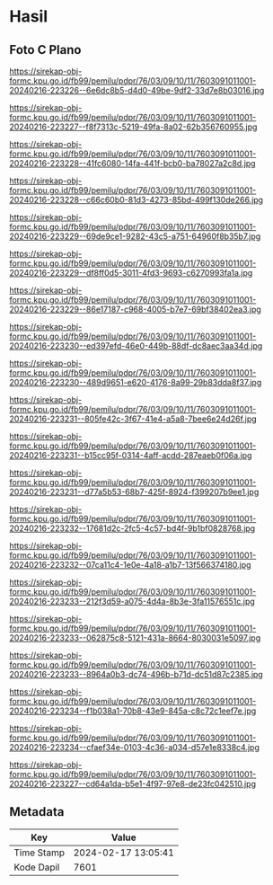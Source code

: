 # Hasil

## Foto C Plano

https://sirekap-obj-formc.kpu.go.id/fb99/pemilu/pdpr/76/03/09/10/11/7603091011001-20240216-223226--6e6dc8b5-d4d0-49be-9df2-33d7e8b03016.jpg

https://sirekap-obj-formc.kpu.go.id/fb99/pemilu/pdpr/76/03/09/10/11/7603091011001-20240216-223227--f8f7313c-5219-49fa-8a02-62b356760955.jpg

https://sirekap-obj-formc.kpu.go.id/fb99/pemilu/pdpr/76/03/09/10/11/7603091011001-20240216-223228--41fc6080-14fa-441f-bcb0-ba78027a2c8d.jpg

https://sirekap-obj-formc.kpu.go.id/fb99/pemilu/pdpr/76/03/09/10/11/7603091011001-20240216-223228--c66c60b0-81d3-4273-85bd-499f130de266.jpg

https://sirekap-obj-formc.kpu.go.id/fb99/pemilu/pdpr/76/03/09/10/11/7603091011001-20240216-223229--69de9ce1-9282-43c5-a751-64960f8b35b7.jpg

https://sirekap-obj-formc.kpu.go.id/fb99/pemilu/pdpr/76/03/09/10/11/7603091011001-20240216-223229--df8ff0d5-3011-4fd3-9693-c6270993fa1a.jpg

https://sirekap-obj-formc.kpu.go.id/fb99/pemilu/pdpr/76/03/09/10/11/7603091011001-20240216-223229--86e17187-c968-4005-b7e7-69bf38402ea3.jpg

https://sirekap-obj-formc.kpu.go.id/fb99/pemilu/pdpr/76/03/09/10/11/7603091011001-20240216-223230--ed397efd-46e0-449b-88df-dc8aec3aa34d.jpg

https://sirekap-obj-formc.kpu.go.id/fb99/pemilu/pdpr/76/03/09/10/11/7603091011001-20240216-223230--489d9651-e620-4176-8a99-29b83dda8f37.jpg

https://sirekap-obj-formc.kpu.go.id/fb99/pemilu/pdpr/76/03/09/10/11/7603091011001-20240216-223231--805fe42c-3f67-41e4-a5a8-7bee6e24d26f.jpg

https://sirekap-obj-formc.kpu.go.id/fb99/pemilu/pdpr/76/03/09/10/11/7603091011001-20240216-223231--b15cc95f-0314-4aff-acdd-287eaeb0f06a.jpg

https://sirekap-obj-formc.kpu.go.id/fb99/pemilu/pdpr/76/03/09/10/11/7603091011001-20240216-223231--d77a5b53-68b7-425f-8924-f399207b9ee1.jpg

https://sirekap-obj-formc.kpu.go.id/fb99/pemilu/pdpr/76/03/09/10/11/7603091011001-20240216-223232--17681d2c-2fc5-4c57-bd4f-9b1bf0828768.jpg

https://sirekap-obj-formc.kpu.go.id/fb99/pemilu/pdpr/76/03/09/10/11/7603091011001-20240216-223232--07ca11c4-1e0e-4a18-a1b7-13f566374180.jpg

https://sirekap-obj-formc.kpu.go.id/fb99/pemilu/pdpr/76/03/09/10/11/7603091011001-20240216-223233--212f3d59-a075-4d4a-8b3e-3fa11576551c.jpg

https://sirekap-obj-formc.kpu.go.id/fb99/pemilu/pdpr/76/03/09/10/11/7603091011001-20240216-223233--062875c8-5121-431a-8664-8030031e5097.jpg

https://sirekap-obj-formc.kpu.go.id/fb99/pemilu/pdpr/76/03/09/10/11/7603091011001-20240216-223233--8964a0b3-dc74-496b-b71d-dc51d87c2385.jpg

https://sirekap-obj-formc.kpu.go.id/fb99/pemilu/pdpr/76/03/09/10/11/7603091011001-20240216-223234--f1b038a1-70b8-43e9-845a-c8c72c1eef7e.jpg

https://sirekap-obj-formc.kpu.go.id/fb99/pemilu/pdpr/76/03/09/10/11/7603091011001-20240216-223234--cfaef34e-0103-4c36-a034-d57e1e8338c4.jpg

https://sirekap-obj-formc.kpu.go.id/fb99/pemilu/pdpr/76/03/09/10/11/7603091011001-20240216-223227--cd64a1da-b5e1-4f97-97e8-de23fc042510.jpg


## Metadata

| Key        | Value               |
| ---------- | ------------------- |
| Time Stamp | 2024-02-17 13:05:41 |
| Kode Dapil | 7601                |



